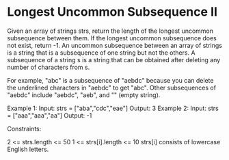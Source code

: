 # Longest Uncommon Subsequence II

Given an array of strings strs, return the length of the longest uncommon subsequence between them. If the longest uncommon subsequence does not exist, return -1.
An uncommon subsequence between an array of strings is a string that is a subsequence of one string but not the others.
A subsequence of a string s is a string that can be obtained after deleting any number of characters from s.

For example, "abc" is a subsequence of "aebdc" because you can delete the underlined characters in "aebdc" to get "abc". Other subsequences of "aebdc" include "aebdc", "aeb", and "" (empty string).

Example 1:
Input: strs = ["aba","cdc","eae"]
Output: 3
Example 2:
Input: strs = ["aaa","aaa","aa"]
Output: -1

Constraints:

2 <= strs.length <= 50
1 <= strs[i].length <= 10
strs[i] consists of lowercase English letters.
